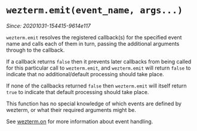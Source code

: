 # `wezterm.emit(event_name, args...)`

*Since: 20201031-154415-9614e117*

`wezterm.emit` resolves the registered callback(s) for the specified
event name and calls each of them in turn, passing the additional
arguments through to the callback.

If a callback returns `false` then it prevents later callbacks from
being called for this particular call to `wezterm.emit`, and `wezterm.emit`
will return `false` to indicate that no additional/default processing
should take place.

If none of the callbacks returned `false` then `wezterm.emit` will
itself return `true` to indicate that default processing should take
place.

This function has no special knowledge of which events are defined by
wezterm, or what their required arguments might be.

See [wezterm.on](on.md) for more information about event handling.

